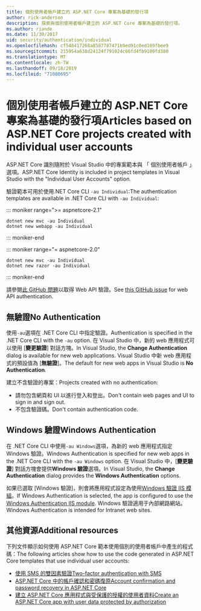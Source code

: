 ```yaml
---
title: 個別使用者帳戶建立的 ASP.NET Core 專案為基礎的發行項
author: rick-anderson
description: 探索與個別使用者帳戶建立的 ASP.NET Core 專案為基礎的發行項。
ms.author: riande
ms.date: 11/30/2017
uid: security/authentication/individual
ms.openlocfilehash: cf548417268a8587787471b9ed91c0ed109fbee9
ms.sourcegitcommit: 215954a638d24124f791024c66fd4fb9109fd380
ms.translationtype: MT
ms.contentlocale: zh-TW
ms.lasthandoff: 09/18/2019
ms.locfileid: "71080695"
---
```

# <a name="articles-based-on-aspnet-core-projects-created-with-individual-user-accounts"></a><span data-ttu-id="d1895-103">個別使用者帳戶建立的 ASP.NET Core 專案為基礎的發行項</span><span class="sxs-lookup"><span data-stu-id="d1895-103">Articles based on ASP.NET Core projects created with individual user accounts</span></span>

<span data-ttu-id="d1895-104">ASP.NET Core 識別隨附於 Visual Studio 中的專案範本與 「 個別使用者帳戶 」 選項。</span><span class="sxs-lookup"><span data-stu-id="d1895-104">ASP.NET Core Identity is included in project templates in Visual Studio with the "Individual User Accounts" option.</span></span>

<span data-ttu-id="d1895-105">驗證範本可用於使用.NET Core CLI `-au Individual`:</span><span class="sxs-lookup"><span data-stu-id="d1895-105">The authentication templates are available in .NET Core CLI with `-au Individual`:</span></span>

::: moniker range=">= aspnetcore-2.1"

```dotnetcli
dotnet new mvc -au Individual
dotnet new webapp -au Individual
```

::: moniker-end

::: moniker range="= aspnetcore-2.0"

```dotnetcli
dotnet new mvc -au Individual
dotnet new razor -au Individual
```

::: moniker-end

<span data-ttu-id="d1895-106">請參閱[此 GitHub 問題](https://github.com/aspnet/AspNetCore/issues/5833)以取得 Web API 驗證。</span><span class="sxs-lookup"><span data-stu-id="d1895-106">See [this GitHub issue](https://github.com/aspnet/AspNetCore/issues/5833) for web API authentication.</span></span>

<a name="no"></a>

## <a name="no-authentication"></a><span data-ttu-id="d1895-107">無驗證</span><span class="sxs-lookup"><span data-stu-id="d1895-107">No Authentication</span></span>

<span data-ttu-id="d1895-108">使用`-au`選項在 .NET Core CLI 中指定驗證。</span><span class="sxs-lookup"><span data-stu-id="d1895-108">Authentication is specified in the .NET Core CLI with the `-au` option.</span></span> <span data-ttu-id="d1895-109">在 Visual Studio 中，新的 web 應用程式可以使用 [**變更驗證**] 對話方塊。</span><span class="sxs-lookup"><span data-stu-id="d1895-109">In Visual Studio, the **Change Authentication** dialog is available for new web applications.</span></span> <span data-ttu-id="d1895-110">Visual Studio 中新 web 應用程式的預設值為 [**無驗證**]。</span><span class="sxs-lookup"><span data-stu-id="d1895-110">The default for new web apps in Visual Studio is **No Authentication**.</span></span>

<span data-ttu-id="d1895-111">建立不含驗證的專案：</span><span class="sxs-lookup"><span data-stu-id="d1895-111">Projects created with no authentication:</span></span>

* <span data-ttu-id="d1895-112">請勿包含網頁和 UI 以進行登入和登出。</span><span class="sxs-lookup"><span data-stu-id="d1895-112">Don't contain web pages and UI to sign in and sign out.</span></span>
* <span data-ttu-id="d1895-113">不包含驗證碼。</span><span class="sxs-lookup"><span data-stu-id="d1895-113">Don't contain authentication code.</span></span>

<a name="win"></a>

## <a name="windows-authentication"></a><span data-ttu-id="d1895-114">Windows 驗證</span><span class="sxs-lookup"><span data-stu-id="d1895-114">Windows Authentication</span></span>

<span data-ttu-id="d1895-115">在 .NET Core CLI 中使用`-au Windows`選項，為新的 web 應用程式指定 Windows 驗證。</span><span class="sxs-lookup"><span data-stu-id="d1895-115">Windows Authentication is specified for new web apps in the .NET Core CLI with the `-au Windows` option.</span></span> <span data-ttu-id="d1895-116">在 Visual Studio 中，[**變更驗證**] 對話方塊會提供**Windows 驗證**選項。</span><span class="sxs-lookup"><span data-stu-id="d1895-116">In Visual Studio, the **Change Authentication** dialog provides the **Windows Authentication** options.</span></span>

<span data-ttu-id="d1895-117">如果已選取 [Windows 驗證]，則會將應用程式設定為使用[Windows 驗證 IIS 模組](xref:host-and-deploy/iis/modules)。</span><span class="sxs-lookup"><span data-stu-id="d1895-117">If Windows Authentication is selected, the app is configured to use the [Windows Authentication IIS module](xref:host-and-deploy/iis/modules).</span></span> <span data-ttu-id="d1895-118">Windows 驗證適用于內部網路網站。</span><span class="sxs-lookup"><span data-stu-id="d1895-118">Windows Authentication is intended for Intranet web sites.</span></span>

## <a name="additional-resources"></a><span data-ttu-id="d1895-119">其他資源</span><span class="sxs-lookup"><span data-stu-id="d1895-119">Additional resources</span></span>

<span data-ttu-id="d1895-120">下列文件顯示如何使用 ASP.NET Core 範本使用個別的使用者帳戶中產生的程式碼：</span><span class="sxs-lookup"><span data-stu-id="d1895-120">The following articles show how to use the code generated in ASP.NET Core templates that use individual user accounts:</span></span>

* [<span data-ttu-id="d1895-121">使用 SMS 的雙因素驗證</span><span class="sxs-lookup"><span data-stu-id="d1895-121">Two-factor authentication with SMS</span></span>](xref:security/authentication/2fa)
* [<span data-ttu-id="d1895-122">ASP.NET Core 中的帳戶確認和密碼復原</span><span class="sxs-lookup"><span data-stu-id="d1895-122">Account confirmation and password recovery in ASP.NET Core</span></span>](xref:security/authentication/accconfirm)
* [<span data-ttu-id="d1895-123">建立 ASP.NET Core 應用程式與受保護的授權的使用者資料</span><span class="sxs-lookup"><span data-stu-id="d1895-123">Create an ASP.NET Core app with user data protected by authorization</span></span>](xref:security/authorization/secure-data)
